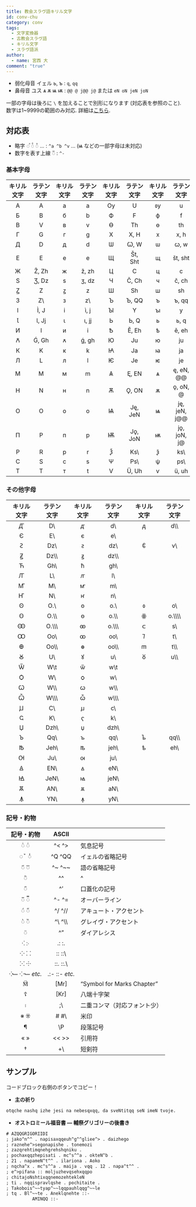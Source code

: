 ```yaml
---
title: 教会スラヴ語キリル文字
id: conv-chu
category: conv
tags:
  - 文字変換器
  - 古教会スラヴ語
  - キリル文字
  - スラヴ語派
author:
  - name: 宮西 大
comment: "true"
---
```

- 弱化母音 イェル <span cyrs>ь, ъ</span> : `q`, `qq`
- 鼻母音 ユス <span cyrs>ѧ ѫ ѩ ѭ</span> : `@@ @ j@@ j@` または `eN oN jeN joN`

一部の字母は後ろに `\` を加えることで別形になります (対応表を参照のこと).  
数字は1~9999の範囲のみ対応. 詳細は[こちら](/upload/conv-chu.pdf).

<HLConverter src="/conv/chu.tsv" fontRight="Monomakh Unicode" />

## 対応表

- 略字 <span cyrs>◌ⷶ  ◌ⷠ ◌ⷡ</span> ... : `^a ^b ^v` ... (<span cyrs>ѩ</span> などの一部字母は未対応)
- 数字を表す上線 <span cyrs>◌̅</span> : `^-`

### 基本字母

|キ⁠リ⁠ル文⁠字|ラ⁠テ⁠ン文⁠字|キ⁠リ⁠ル文⁠字|ラ⁠テ⁠ン文⁠字|キ⁠リ⁠ル文⁠字|ラ⁠テ⁠ン文⁠字|キ⁠リ⁠ル文⁠字|ラ⁠テ⁠ン文⁠字|
|:----:|:----:|:----:|:----:|:----:|:----:|:----:|:----:|
|<span cyrs>А</span>|A|<span cyrs>а</span>|a|<span cyrs>Оу</span>|U|<span cyrs>ᲂу</span>|u|
|<span cyrs>Б</span>|B|<span cyrs>б</span>|b|<span cyrs>Ф</span>|F|<span cyrs>ф</span>|f|
|<span cyrs>В</span>|V|<span cyrs>в</span>|v|<span cyrs>Ѳ</span>|Th|<span cyrs>ѳ</span>|th|
|<span cyrs>Г</span>|G|<span cyrs>г</span>|g|<span cyrs>Х</span>|X, H|<span cyrs>х</span>|x, h|
|<span cyrs>Д</span>|D|<span cyrs>д</span>|d|<span cyrs>Ѡ</span>|Ꞷ, W|<span cyrs>ѡ</span>|ꞷ, w|
|<span cyrs>Е</span>|E|<span cyrs>е</span>|e|<span cyrs>Щ</span>|Št, Sht|<span cyrs>щ</span>|št, sht|
|<span cyrs>Ж</span>|Ž, Zh|<span cyrs>ж</span>|ž, zh|<span cyrs>Ц</span>|C|<span cyrs>ц</span>|c|
|<span cyrs>Ѕ</span>|Ʒ, Dz|<span cyrs>ѕ</span>|ʒ, dz|<span cyrs>Ч</span>|Č, Ch|<span cyrs>ч</span>|č, ch|
|<span cyrs>Ꙁ</span>|Z|<span cyrs>ꙁ</span>|z|<span cyrs>Ш</span>|Sh|<span cyrs>ш</span>|sh|
|<span cyrs>З</span>|Z\\ |<span cyrs>з</span>|z\\ |<span cyrs>Ъ</span>|Ъ, QQ|<span cyrs>ъ</span>|ъ, qq|
|<span cyrs>І</span>|Ì, J|<span cyrs>і</span>|ì, j|<span cyrs>Ꙑ</span>|Y|<span cyrs>ꙑ</span>|y|
|<span cyrs>Ꙇ</span>|Ɩ, Jj|<span cyrs>ꙇ</span>|ɩ, jj|<span cyrs>Ь</span>|Ь, Q|<span cyrs>ь</span>|ь, q|
|<span cyrs>И</span>|I|<span cyrs>и</span>|i|<span cyrs>Ѣ</span>|Ě, Eh|<span cyrs>ѣ</span>|ě, eh|
|<span cyrs>Ꙉ</span>|Ǵ, Gh|<span cyrs>ꙉ</span>|ǵ, gh|<span cyrs>Ю</span>|Ju|<span cyrs>ю</span>|ju|
|<span cyrs>К</span>|K|<span cyrs>к</span>|k|<span cyrs>Ꙗ</span>|Ja|<span cyrs>ꙗ</span>|ja|
|<span cyrs>Л</span>|L|<span cyrs>л</span>|l|<span cyrs>Ѥ</span>|Je|<span cyrs>ѥ</span>|je|
|<span cyrs>М</span>|M|<span cyrs>м</span>|m|<span cyrs>Ѧ</span>|Ę, EN|<span cyrs>ѧ</span>|ę, eN, @@|
|<span cyrs>Н</span>|N|<span cyrs>н</span>|n|<span cyrs>Ѫ</span>|Ǫ, ON|<span cyrs>ѫ</span>|ǫ, oN, @|
|<span cyrs>О</span>|O|<span cyrs>о</span>|o|<span cyrs>Ѩ</span>|Ję, JeN|<span cyrs>ѩ</span>|ję, jeN, j@@|
|<span cyrs>П</span>|P|<span cyrs>п</span>|p|<span cyrs>Ѭ</span>|Jǫ, JoN|<span cyrs>ѭ</span>|jǫ, joN, j@|
|<span cyrs>Р</span>|R|<span cyrs>р</span>|r|<span cyrs>Ѯ</span>|Ks\\ |<span cyrs>ѯ</span>|ks\\ |
|<span cyrs>С</span>|S|<span cyrs>с</span>|s|<span cyrs>Ѱ</span>|Ps\\ |<span cyrs>ѱ</span>|ps\\ |
|<span cyrs>Т</span>|T|<span cyrs>т</span>|t|<span cyrs>Ѵ</span>|Ü, Uh|<span cyrs>ѵ</span>|ü, uh|

### その他字母

|キ⁠リ⁠ル文⁠字|ラ⁠テ⁠ン文⁠字|キ⁠リ⁠ル文⁠字|ラ⁠テ⁠ン文⁠字|キ⁠リ⁠ル文⁠字|ラ⁠テ⁠ン文⁠字|
|:---:|:---:|:---:|:---:|:---:|:---:|
|<span cyrs>Ꙣ</span>|D\\ |<span cyrs>ꙣ</span>|d\\ |<span cyrs>ᲁ</span>|d\\\\ |
|<span cyrs>Є</span>|E\\ |<span cyrs>є</span>|e\\ | | |
|<span cyrs>Ꙅ</span>|Dz\\ |<span cyrs>ꙅ</span>|dz\\ |<span cyrs>ᲀ</span>|v\\ |
|<span cyrs>Ꙃ</span>|Dz\\\\ |<span cyrs>ꙃ</span>|dz\\\\ | | |
|<span cyrs>Ћ</span>|Gh\\ |<span cyrs>ћ</span>|gh\\ | | |
|<span cyrs>Ꙥ</span>|L\\ |<span cyrs>ꙥ</span>|l\\ | | |
|<span cyrs>Ꙧ</span>|M\\ |<span cyrs>ꙧ</span>|m\\ | | |
|<span cyrs>Ҥ</span>|N\\ |<span cyrs>ҥ</span>|n\\ | | |
|<span cyrs>Ꙩ</span>|O.\\ |<span cyrs>ꙩ</span>|o.\\ |<span cyrs>ᲂ</span>|o\\ |
|<span cyrs>Ꙫ</span>|O.\\\\ |<span cyrs>ꙫ</span>|o.\\\\ |<span cyrs>ꙮ</span>|o.\\\\\\\\ |
|<span cyrs>Ꙭ</span>|O.\\\\\\ |<span cyrs>ꙭ</span>|o.\\\\\\ |<span cyrs>ᲃ</span>|s\\ |
|<span cyrs>Ꚙ</span>|Oo\\ |<span cyrs>ꚙ</span>|oo\\ |<span cyrs>ᲄ</span>|t\\ |
|<span cyrs>Ꚛ</span>|Oo\\\\ |<span cyrs>ꚛ</span>|oo\\\\ |<span cyrs>ᲅ</span>|t\\\\ |
|<span cyrs>Ꙋ</span>|U\\ |<span cyrs>ꙋ</span>|u\\ |<span cyrs>ᲈ</span>|u\\\\ |
|<span cyrs>Ѿ</span>|W\\t|<span cyrs>ѿ</span>|w\\t| | |
|<span cyrs>Ѻ</span>|W\\ |<span cyrs>ѻ</span>|w\\ | | |
|<span cyrs>Ꙍ</span>|W\\\\ |<span cyrs>ꙍ</span>|w\\\\ | | |
|<span cyrs>Ѽ</span>|W\\\\\\ |<span cyrs>ѽ</span>|w\\\\\\ | | |
|<span cyrs>Ꙡ</span>|C\\ |<span cyrs>ꙡ</span>|c\\ | | |
|<span cyrs>Ҁ</span>|K\\ |<span cyrs>ҁ</span>|k\\ | | |
|<span cyrs>Џ</span>|Dzh\\ |<span cyrs>џ</span>|dzh\\ | | |
|<span cyrs>Ꙏ</span>|Qq\\ |<span cyrs>ꙏ</span>|qq\\ |<span cyrs>ᲆ</span>|qq\\\\ |
|<span cyrs>Ꙓ</span>|Jeh\\ |<span cyrs>ꙓ</span>|jeh\\ |<span cyrs>ᲇ</span>|eh\\ |
|<span cyrs>Ꙕ</span>|Ju\\ |<span cyrs>ꙕ</span>|ju\\ | | |
|<span cyrs>Ꙙ</span>|EN\\ |<span cyrs>ꙙ</span>|eN\\ | | |
|<span cyrs>Ꙝ</span>|JeN\\ |<span cyrs>ꙝ</span>|jeN\\ | | |
|<span cyrs>Ꙛ</span>|AN\\ |<span cyrs>ꙛ</span>|aN\\ | | |
|<span cyrs>Ꙟ</span>|YN\\ |<span cyrs>ꙟ</span>|yN\\ | | |

### 記号・約物

|記号・約物|ASCII| |
|:---:|:---:|:---|
|<span cyrs>◌҅ ◌҆</span>|^< ^>|気息記号|
|<span cyrs>◌ꙿ ◌̾</span>|^Q ^QQ|イェルの省略記号|
|<span cyrs>◌҃ ◌꙯</span>|^~ ^~~|語の省略記号|
|<span cyrs>◌҇</span>|^^|^|
|<span cyrs>◌҄</span>|^’|口蓋化の記号|
|<span cyrs>◌̅ ◌̿</span>|^- ^=|オーバーライン|
|<span cyrs>◌́ ◌̋</span>|^/ ^//|アキュート・アクセント|
|<span cyrs>◌̀ ◌̏</span>|^\ ^\\\\ |グレイヴ・アクセント|
|<span cyrs>◌̈</span>|^”|ダイアレシス|
|<span cyrs>⁖ ჻</span>|.: :.| |
|<span cyrs>⁘ ⸬</span>|:: ::\\ | |
|<span cyrs>⁙ ⸭</span>|::. ::.\\ | |
|<span cyrs>⁖⹃ ⁘⹃</span> *etc.*|.:- ::- *etc.*| |
|<span cyrs>🕅</span>|[Mr]|“Symbol for Marks Chapter”|
|<span cyrs>☦</span>|[Kr]|八端十字架|
|<span cyrs>⹉</span>|;\\ |二重コンマ（対応フォント少）|
|<span cyrs>※ ⁜</span>|# #\\ |米印|
|<span cyrs>¶</span>|\\P|段落記号|
|<span cyrs>« »</span>|<< >>|引用符|
|<span cyrs>†</span>|+\\ |短剣符|

## サンプル

コードブロック右側のボタンでコピー！

- **主の祈り**

```txt
otqche nashq izhe jesi na nebesqxqq, da sveNtitqq seN imeN tvoje.
```

- **オストロミール福音書 ― 輔祭グリゴリーの後書き**  

```txt
# AZQQGRIGORIIDI
; jako^n^^ . napisaxqqeuh^g^^gliee^> . daizhego
; raznehe^>segonapishe . tonemozi
; zazqrehtimqnehgrehshqniku .
; pochaxqqzhepisati . mc^s^^a . okteN^b .
; 21 . napameN^t^^ . ilariona . Aoko
; nqcha^x . mc^s^^a . maija . vqq . 12 . napa^t^^ .
; e^>pifana :: moljuzhevqsehxqqpo
; chitajoNshtixqqnemozehtekleN
; ti . nqqispravlqshe . pochitaite .
; Takobois^~~tyap^~~lqqpauhlqqg^~~le
; tq . Bl^~~te . Aneklqnehte ::-
          AMINQQ ::-
```
